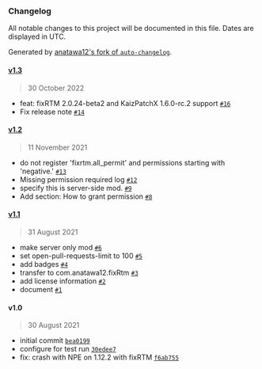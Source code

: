 ### Changelog

All notable changes to this project will be documented in this file. Dates are displayed in UTC.

Generated by [anatawa12's fork of `auto-changelog`](https://github.com/anatawa12/auto-changelog).

#### [v1.3](https://github.com/fixrtm/plugin-permissions-for-ngt/compare/v1.2...v1.3)

> 30 October 2022

- feat: fixRTM 2.0.24-beta2 and KaizPatchX 1.6.0-rc.2 support [`#16`](https://github.com/fixrtm/plugin-permissions-for-ngt/pull/16)
- Fix release note [`#14`](https://github.com/fixrtm/plugin-permissions-for-ngt/pull/14)

#### [v1.2](https://github.com/fixrtm/plugin-permissions-for-ngt/compare/v1.1...v1.2)

> 11 November 2021

- do not register 'fixrtm.all_permit' and permissions starting with 'negative.' [`#13`](https://github.com/fixrtm/plugin-permissions-for-ngt/pull/13)
- Missing permission required log [`#12`](https://github.com/fixrtm/plugin-permissions-for-ngt/pull/12)
- specify this is server-side mod. [`#9`](https://github.com/fixrtm/plugin-permissions-for-ngt/pull/9)
- Add section: How to grant permission [`#8`](https://github.com/fixrtm/plugin-permissions-for-ngt/pull/8)

#### [v1.1](https://github.com/fixrtm/plugin-permissions-for-ngt/compare/v1.0...v1.1)

> 31 August 2021

- make server only mod [`#6`](https://github.com/fixrtm/plugin-permissions-for-ngt/pull/6)
- set open-pull-requests-limit to 100 [`#5`](https://github.com/fixrtm/plugin-permissions-for-ngt/pull/5)
- add badges [`#4`](https://github.com/fixrtm/plugin-permissions-for-ngt/pull/4)
- transfer to com.anatawa12.fixRtm [`#3`](https://github.com/fixrtm/plugin-permissions-for-ngt/pull/3)
- add license information [`#2`](https://github.com/fixrtm/plugin-permissions-for-ngt/pull/2)
- document [`#1`](https://github.com/fixrtm/plugin-permissions-for-ngt/pull/1)

#### v1.0

> 30 August 2021

- initial commit [`bea0199`](https://github.com/fixrtm/plugin-permissions-for-ngt/commit/bea0199462f537f4a2fa759823f211cdbffb2f77)
- configure for test run [`30edee7`](https://github.com/fixrtm/plugin-permissions-for-ngt/commit/30edee75b3c52acf751626c6adbbd2a0e725d8fb)
- fix: crash with NPE on 1.12.2 with fixRTM [`f6ab755`](https://github.com/fixrtm/plugin-permissions-for-ngt/commit/f6ab755d00157e051978810a8a6971c43283e3cb)
